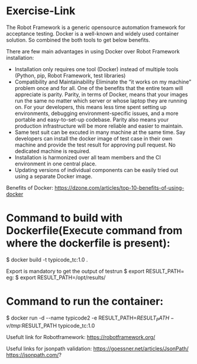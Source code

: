 # Exercise-Link

The Robot Framework is a generic opensource automation framework for acceptance testing. Docker is a well-known and widely used container solution. So combined the both tools to get below benefits.

There are few main advantages in using Docker over Robot Framework installation:

* Installation only requires one tool (Docker) instead of multiple tools (Python, pip, Robot Framework, test libraries)
* Compatibility and Maintainability
Eliminate the “it works on my machine” problem once and for all. One of the benefits that the entire team will appreciate is parity. Parity, in terms of Docker, means that your images run the same no matter which server or whose laptop they are running on. For your developers, this means less time spent setting up environments, debugging environment-specific issues, and a more portable and easy-to-set-up codebase. Parity also means your production infrastructure will be more reliable and easier to maintain.
* Same test suit can be excuted in many machine at the same time. Say developers can install the docker image of test case in their own machine and provide the test result for approving pull request. No dedicated machine is required.
* Installation is harmonized over all team members and the CI environment in one central place.
* Updating versions of individual components can be easily tried out using a separate Docker image.

Benefits of Docker:
https://dzone.com/articles/top-10-benefits-of-using-docker

Command to build with Dockerfile(Execute command from where the dockerfile is present):
=======================================================================================
$ docker build -t typicode_tc:1.0 .

Export is mandatory to get the output of testrun
$ export RESULT_PATH=<folder where test result is created >
eg:
  $ export RESULT_PATH=/opt/results/

Command to run the container:
=============================
$ docker run -d --name typicode2 -e RESULT_PATH=$RESULT_PATH -v /tmp:$RESULT_PATH typicode_tc:1.0

Usefult link for Robotframework:
https://robotframework.org/

Useful links for jsonpath validation:
https://goessner.net/articles/JsonPath/
https://jsonpath.com/?
